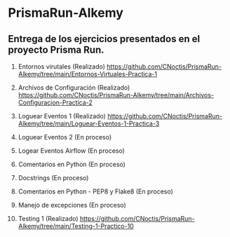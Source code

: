 # PrismaRun-Alkemy
## Entrega de los ejercicios presentados en el proyecto Prisma Run.

1. Entornos virutales (Realizado)
https://github.com/CNoctis/PrismaRun-Alkemy/tree/main/Entornos-Virtuales-Practica-1
2. Archivos de Configuración (Realizado)
https://github.com/CNoctis/PrismaRun-Alkemy/tree/main/Archivos-Configuracion-Practica-2
3. Loguear Eventos 1 (Realizado)
https://github.com/CNoctis/PrismaRun-Alkemy/tree/main/Loguear-Eventos-1-Practica-3
4. Loguear Eventos 2 (En proceso)

5. Logear Eventos Airflow (En proceso)

6. Comentarios en Python (En proceso)

7. Docstrings (En proceso)

8. Comentarios en Python - PEP8 y Flake8 (En proceso)

9. Manejo de excepciones (En proceso)

10. Testing 1 (Realizado)
https://github.com/CNoctis/PrismaRun-Alkemy/tree/main/Testing-1-Practico-10